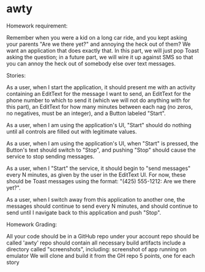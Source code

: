 # awty
Homework requirement:

Remember when you were a kid on a long car ride, and you kept asking your parents "Are we there yet?" and annoying the heck out of them? We want an application that does exactly that.
In this part, we will just pop Toast asking the question; in a future part, we will wire it up against SMS so that you can annoy the heck out of somebody else over text messages.

Stories:

 


As a user, when I start the application, it should present me with an activity containing an EditText for the message I want to send, an EditText for the phone number to which to send it (which we will not do anything with for this part), an EditText for how many minutes between each nag (no zeros, no negatives, must be an integer), and a Button labeled "Start".

As a user, when I am using the application's UI, "Start" should do nothing until all controls are filled out with legitimate values.

As a user, when I am using the application's UI, when "Start" is pressed, the Button's text should switch to "Stop", and pushing "Stop" should cause the service to stop sending messages.

As a user, when I "Start" the service, it should begin to "send messages" every N minutes, as given by the user in the EditText UI. For now, these should be Toast messages using the format: "(425) 555-1212: Are we there yet?".

As a user, when I switch away from this application to another one, the messages should continue to send every N minutes, and should continue to send until I navigate back to this application and push "Stop".
 

Homework Grading:

All your code should be in a GitHub repo under your account
repo should be called 'awty'
repo should contain all necessary build artifacts
include a directory called "screenshots", including:
screenshot of app running on emulator
We will clone and build it from the GH repo
5 points, one for each story

